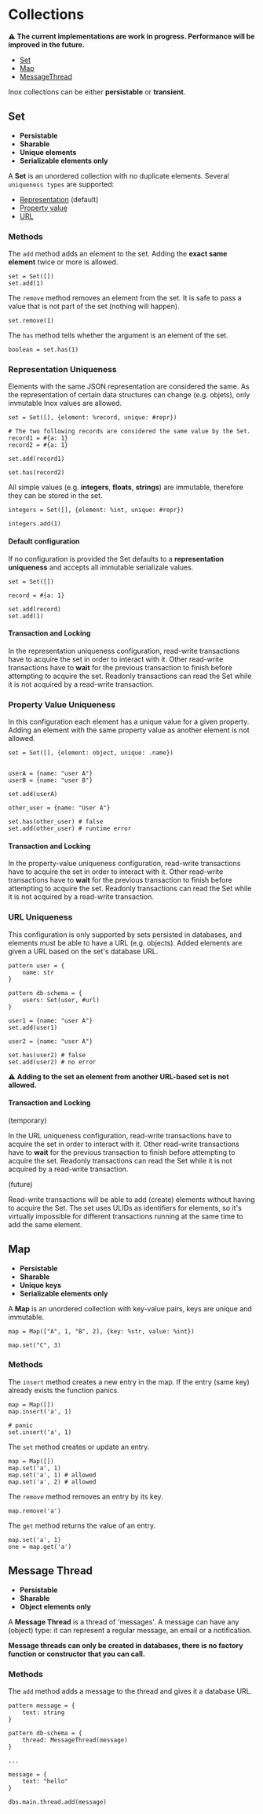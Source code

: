 # Collections

**⚠️ The current implementations are work in progress. Performance will be
improved in the future.**

- [Set](#set)
- [Map](#map)
- [MessageThread](#message-thread)

Inox collections can be either **persistable** or **transient**.

## Set

- **Persistable**
- **Sharable**
- **Unique elements**
- **Serializable elements only**

A **Set** is an unordered collection with no duplicate elements. Several
`uniqueness types` are supported:

- [Representation](#representation-uniqueness) (default)
- [Property value](#property-value-uniqueness)
- [URL](#url-uniqueness)

### Methods

The `add` method adds an element to the set. Adding the **exact same element**
twice or more is allowed.

```
set = Set([])
set.add(1)
```

The `remove` method removes an element from the set. It is safe to pass a value
that is not part of the set (nothing will happen).

```
set.remove(1)
```

The `has` method tells whether the argument is an element of the set.

```
boolean = set.has(1)
```

### Representation Uniqueness

Elements with the same JSON representation are considered the same. As the
representation of certain data structures can change (e.g. objets), only
immutable Inox values are allowed.

```
set = Set([], {element: %record, unique: #repr})

# The two following records are considered the same value by the Set.
record1 = #{a: 1}
record2 = #{a: 1}

set.add(record1)

set.has(record2)
```

All simple values (e.g. **integers**, **floats**, **strings**) are immutable,
therefore they can be stored in the set.

```
integers = Set([], {element: %int, unique: #repr})

integers.add(1)
```

#### Default configuration

If no configuration is provided the Set defaults to a **representation
uniqueness** and accepts all immutable serializale values.

```
set = Set([])

record = #{a: 1}

set.add(record)
set.add(1)
```

#### Transaction and Locking

In the representation uniqueness configuration, read-write transactions have to
acquire the set in order to interact with it. Other read-write transactions have
to **wait** for the previous transaction to finish before attempting to acquire
the set. Readonly transactions can read the Set while it is not acquired by a
read-write transaction.

### Property Value Uniqueness

In this configuration each element has a unique value for a given property.
Adding an element with the same property value as another element is not
allowed.

```
set = Set([], {element: object, unique: .name})


userA = {name: "user A"}
userB = {name: "user B"}

set.add(userA)

other_user = {name: "User A"}

set.has(other_user) # false
set.add(other_user) # runtime error
```

#### Transaction and Locking

In the property-value uniqueness configuration, read-write transactions have to
acquire the set in order to interact with it. Other read-write transactions have
to **wait** for the previous transaction to finish before attempting to acquire
the set. Readonly transactions can read the Set while it is not acquired by a
read-write transaction.

### URL Uniqueness

This configuration is only supported by sets persisted in databases, and
elements must be able to have a URL (e.g. objects). Added elements are given a
URL based on the set's database URL.

```
pattern user = {
    name: str
}

pattern db-schema = {
    users: Set(user, #url)
}

user1 = {name: "user A"}
set.add(user1)

user2 = {name: "user A"}

set.has(user2) # false
set.add(user2) # no error
```

⚠️ **Adding to the set an element from another URL-based set is not allowed.**

#### Transaction and Locking

(temporary)

In the URL uniqueness configuration, read-write transactions have to acquire the
set in order to interact with it. Other read-write transactions have to **wait**
for the previous transaction to finish before attempting to acquire the set.
Readonly transactions can read the Set while it is not acquired by a read-write
transaction.

(future)

Read-write transactions will be able to add (create) elements without having to
acquire the Set. The set uses ULIDs as identifiers for elements, so it's
virtually impossible for different transactions running at the same time to add
the same element.

## Map

- **Persistable**
- **Sharable**
- **Unique keys**
- **Serializable elements only**

A **Map** is an unordered collection with key-value pairs, keys are unique and
immutable.

```
map = Map(["A", 1, "B", 2], {key: %str, value: %int})

map.set("C", 3)
```

### Methods

The `insert` method creates a new entry in the map. If the entry (same key) already exists
the function panics.

```
map = Map([])
map.insert('a', 1)

# panic
set.insert('a', 1)
```

The `set` method creates or update an entry. 

```
map = Map([])
map.set('a', 1)
map.set('a', 1) # allowed
map.set('a', 2) # allowed
```

The `remove` method removes an entry by its key. 

```
map.remove('a')
```

The `get` method returns the value of an entry.

```
map.set('a', 1)
one = map.get('a')
```

## Message Thread

- **Persistable**
- **Sharable**
- **Object elements only**

A **Message Thread** is a thread of 'messages'. A message can have any (object) type: it can represent a regular message, an email or a notification.

**Message threads can only be created in databases, there is no factory function or constructor that you can call.**

### Methods

The `add` method adds a message to the thread and gives it a database URL.

```
pattern message = {
    text: string
}

pattern db-schema = {
    thread: MessageThread(message)
}

...

message = {
    text: "hello"
}

dbs.main.thread.add(message)
```

